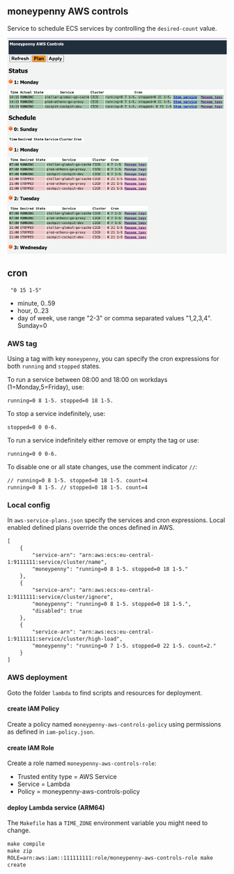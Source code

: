 ## moneypenny AWS controls

Service to schedule ECS services by controlling the `desired-count` value.

![schedule](doc/schedule.png)

## cron

```
 "0 15 1-5"
 ```

 - minute, 0..59
 - hour, 0..23
 - day of week, use range "2-3" or comma separated values "1,2,3,4". Sunday=0


### AWS tag

Using a tag with key `moneypenny`, you can specify the cron expressions for both `running` and `stopped` states.

To run a service between 08:00 and 18:00 on workdays (1=Monday,5=Friday), use:
```
running=0 8 1-5. stopped=0 18 1-5.
```

To stop a service indefinitely, use:
```
stopped=0 0 0-6.
```

To run a service indefinitely either remove or empty the tag or use:
```
running=0 0 0-6.
```

To disable one or all state changes, use the comment indicator `//`:
```
// running=0 8 1-5. stopped=0 18 1-5. count=4
running=0 8 1-5. // stopped=0 18 1-5. count=4
```


### Local config

In `aws-service-plans.json` specify the services and cron expressions.
Local enabled defined plans override the onces defined in AWS.

```
[
    { 
        "service-arn": "arn:aws:ecs:eu-central-1:9111111:service/cluster/name",
        "moneypenny": "running=0 8 1-5. stopped=0 18 1-5."
    },
    { 
        "service-arn": "arn:aws:ecs:eu-central-1:9111111:service/cluster/ignore",
        "moneypenny": "running=0 8 1-5. stopped=0 18 1-5.",
        "disabled": true
    },
    { 
        "service-arn": "arn:aws:ecs:eu-central-1:9111111:service/cluster/high-load",
        "moneypenny": "running=0 7 1-5. stopped=0 22 1-5. count=2."
    }
]
```

### AWS deployment

Goto the folder `lambda` to find scripts and resources for deployment.


#### create IAM Policy

Create a policy named `moneypenny-aws-controls-policy` using permissions as defined in `iam-policy.json`.


#### create IAM Role

Create a role named `moneypenny-aws-controls-role`:

- Trusted entity type = AWS Service
- Service = Lambda
- Policy = moneypenny-aws-controls-policy


#### deploy Lambda service (ARM64)

The `Makefile` has a `TIME_ZONE` environment variable you might need to change.

```
make compile 
make zip
ROLE=arn:aws:iam::111111111:role/moneypenny-aws-controls-role make create
```